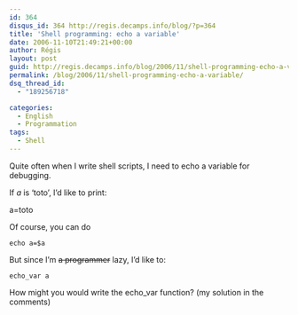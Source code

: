 ```yaml
---
id: 364
disqus_id: 364 http://regis.decamps.info/blog/?p=364
title: 'Shell programming: echo a variable'
date: 2006-11-10T21:49:21+00:00
author: Régis
layout: post
guid: http://regis.decamps.info/blog/2006/11/shell-programming-echo-a-variable/
permalink: /blog/2006/11/shell-programming-echo-a-variable/
dsq_thread_id:
  - "189256718"

categories:
  - English
  - Programmation
tags:
  - Shell
---
```

Quite often when I write shell scripts, I need to echo a variable for debugging. 

If _a_ is &lsquo;toto’, I’d like to print:
  
a=toto

Of course, you can do
  
```
echo a=$a
```

But since I’m <strike>a programmer</strike> lazy, I’d like to:
  
```
echo_var a
```

How might you would write the echo_var function? (my solution in the comments)
